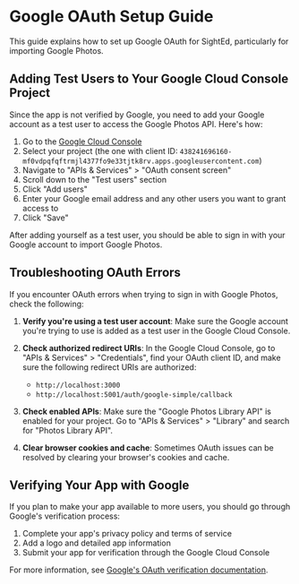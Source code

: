 # Google OAuth Setup Guide

This guide explains how to set up Google OAuth for SightEd, particularly for importing Google Photos.

## Adding Test Users to Your Google Cloud Console Project

Since the app is not verified by Google, you need to add your Google account as a test user to access the Google Photos API. Here's how:

1. Go to the [Google Cloud Console](https://console.cloud.google.com/)
2. Select your project (the one with client ID: `438241696160-mf0vdpqfqftrmjl4377fo9e33tjtk8rv.apps.googleusercontent.com`)
3. Navigate to "APIs & Services" > "OAuth consent screen"
4. Scroll down to the "Test users" section
5. Click "Add users"
6. Enter your Google email address and any other users you want to grant access to
7. Click "Save"

After adding yourself as a test user, you should be able to sign in with your Google account to import Google Photos.

## Troubleshooting OAuth Errors

If you encounter OAuth errors when trying to sign in with Google Photos, check the following:

1. **Verify you're using a test user account**: Make sure the Google account you're trying to use is added as a test user in the Google Cloud Console.

2. **Check authorized redirect URIs**: In the Google Cloud Console, go to "APIs & Services" > "Credentials", find your OAuth client ID, and make sure the following redirect URIs are authorized:
   - `http://localhost:3000`
   - `http://localhost:5001/auth/google-simple/callback`

3. **Check enabled APIs**: Make sure the "Google Photos Library API" is enabled for your project. Go to "APIs & Services" > "Library" and search for "Photos Library API".

4. **Clear browser cookies and cache**: Sometimes OAuth issues can be resolved by clearing your browser's cookies and cache.

## Verifying Your App with Google

If you plan to make your app available to more users, you should go through Google's verification process:

1. Complete your app's privacy policy and terms of service
2. Add a logo and detailed app information
3. Submit your app for verification through the Google Cloud Console

For more information, see [Google's OAuth verification documentation](https://support.google.com/cloud/answer/9110914).
